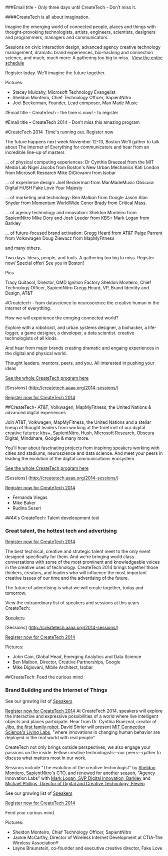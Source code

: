 ###Email title - Only three days until CreateTech - Don’t miss it.####CreateTech is all about imagination. Imagine the emerging world of connected people, places and things with thought-provoking technologists, artists, engineers, scientists, designers and programmers, managers and communicators. Sessions on civic interaction design, advanced agency creative technology management, dramatic brand experiences, bio-hacking and connection science, and much, much more: A gathering too big to miss. [View the entire schedule](http://createtech.aaaa.org/2014-schedule/)
Register today. We’ll imagine the future together.Pictures:* Stacey Mulcahy, Microsoft Technology Evangelist* Sheldon Monteiro, Chief Technology Officer, SapientNitro* Joel Beckerman, Founder, Lead composer, Man Made Music








#Email title - CreateTech - the time is now! - to register

#Email title – CreateTech 2014 – Don’t miss this amazing program

#CreateTech 2014  Time's running out. Register now 

The future happens next week
November 12-13, Boston
We’ll gather to talk about The Internet of Everything for communicators 
and hear from an incredible line-up of masters 

... of physical computing experiences: 
       Dr Cynthia Braezeal from the MIT Media Lab
	Nigel Jacobs from Boston's New Urban Mechanics
	Kati London from Microsoft Research
	Mike DiGiovanni from Isobar

... of experience design:
       Joel Beckerman from ManMadeMusic 
       Obscura Digital
       HUSH
       Fake Love
       Your Majesty

... of marketing and technology:
       Ben Malbon from Google
       Jason Alan Snyder from Momentum WorldWide
       Conor Brady from Critical Mass.

... of agency technology and innovation: 
       Sheldon Monteiro from SapientNitro
       Mike Dory and Josh Leeder from KBS+
       Mark Logan from Barkley

... of future-focused brand activation: 
       Gregg Heard from AT&T
       Paige Parrent from Volkswagen
       Doug Ziewacz from MapMyFitness 

and many others. 

Two days. Ideas, people, and tools. A gathering too big to miss.
Register now/ Special offer/ See you in Boston!






Pics

Tracy Quitasol, Director, OMD Ignition Factory 
Sheldon Monteiro, Chief Technology Officer, SapientNitro
Gregg Heard, VP, Brand Identify and Design, AT&T





#Createtech - from datascience to neuroscience the creative human in the internet of everything.

How we will experience the emrging connected world?

Explore with a roboticist, and urban systems designer, a biohacker, a life-logger, a game designer, a developer, a data scientist. creative technologists of all kinds.

And hear from major brands creating dramatic and engaing experiences in the digital and physical world.

Thought leaders. mentors, peers, and you. All interested in pushing your ideas

[See the whole CreateTech program here](http://createtech.aaaa.org/createtech-speakers/)

[Sessions] (http://createtech.aaaa.org/2014-sessions/)

[Register now for CreateTech 2014](https://ams.aaaa.org/eweb/content.aspx?webcode=EventInfo&Regpath=EventRegFees&Reg_evt_key=942A8CE4-1E3C-4E48-8EB4-CC371BA560DE)






##CreateTech- AT&T, Volkwagen, MapMyFitness, the United Nations & advanced digital experiences

Join AT&T, Volkwagen, MapMyFitness, the United Nations and a stellar lineup of thought leaders from working at the forefront of our digital creative futures: 
kbs+, SapientNitro, Hush, Microsoft Research, Obscura Digital, Mindshare, Google & many more.

You'll hear about fascinating projects from inspiring speakers working with cities and stadiums, neuroscience and data science.
And meet your peers in leading the evolution of the digital communications eocsystem. 

[See the whole CreateTech program here](http://createtech.aaaa.org/createtech-speakers/)

[Sessions] (http://createtech.aaaa.org/2014-sessions/)

[Register now for CreateTech 2014](https://ams.aaaa.org/eweb/content.aspx?webcode=EventInfo&Regpath=EventRegFees&Reg_evt_key=942A8CE4-1E3C-4E48-8EB4-CC371BA560DE)


- Fernanda Viegas
- Mike Baker
- Rudina Seseri



##4A's CreateTech: Talent develeopment tool
### Great talent, the hottest tech and advertising ###

[Register now for CreateTech 2014](https://ams.aaaa.org/eweb/content.aspx?webcode=EventInfo&Regpath=EventRegFees&Reg_evt_key=942A8CE4-1E3C-4E48-8EB4-CC371BA560DE)

The best technical, creative and strategic talent meet to the only event designed specifically for them. 
And we're bringing world class conversations with some of the most prominent and knowledgeable voices in the creative uses of technology. 
CreateTech 2014 brings together those thinkers, creators, and leaders who will influence the most important creative issues of our time and the advertising of the future.

The future of advertising is what we will create together, today and tomorrow.

View the extraordinary list of speakers and sessions at this years CreateTech:

[Speakers](http://createtech.aaaa.org/createtech-speakers/)

[Sessions] (http://createtech.aaaa.org/2014-sessions/)

[Register now for CreateTech 2014](https://ams.aaaa.org/eweb/content.aspx?webcode=EventInfo&Regpath=EventRegFees&Reg_evt_key=942A8CE4-1E3C-4E48-8EB4-CC371BA560DE)

Pictures:

- John Cain, Global Head, Emerging Analytics and Data Science
- Ben Malbon, Director, Creative Partnerships, Google
- Mike Digiovani, Mibile Architect, Isobar




##CreateTech: Feed the curious mind
### Brand Building and the Internet of Things ###


See our growing list of [Speakers](http://createtech.aaaa.org/)

[Register now for CreateTech 2014](https://ams.aaaa.org/eweb/content.aspx?webcode=EventInfo&Regpath=EventRegFees&Reg_evt_key=942A8CE4-1E3C-4E48-8EB4-CC371BA560DE)
At CreateTech 2014, speakers will explore the interactive and expressive possibilities of a world where live intelligent objects and places participate. Hear from Dr. Cynthia Braezeal, creator of [Jibo, the first family robot](myjibo.com). David Shrier will present [MIT Connection Science's Living Labs,](http://video.mit.edu/watch/connection-science-12875/)
 "where innovations in changing human behavior are deployed in the real world with real people"

CreateTech not only brings outside perspectives, we also engage your passions on the inside. Fellow creative technologists—our peers—gather to discuss what matters most in our work.

Sessions include "The evolution of the creative technologist" by [Sheldon Montiero, SapientNitro's CTO](www.linkedin.com/in/sheldonmonteiro), and renewed for another season, "Agency Innovation Labs" with [Mark Logan, SVP Digital Innovation, Barkley](www.linkedin.com/in/marklogan) and [Michael Phillips, Director of Digital and Creative Technology, Eleven](https://www.linkedin.com/in/michaelpaulphillips)

See our growing list of [Speakers](http://createtech.aaaa.org/)

[Register now for CreateTech 2014](https://ams.aaaa.org/eweb/content.aspx?webcode=EventInfo&Regpath=EventRegFees&Reg_evt_key=942A8CE4-1E3C-4E48-8EB4-CC371BA560DE)

Feed your curious mind.



Pictures:

- Sheldon Monteiro, Chief Technology Officer, SapientNitro
- Jackie McCarthy, Director of Wireless Internet Development at CTIA-The Wireless Association®
- Layne Braunstein, co-founder and executive creative director, Fake Love



